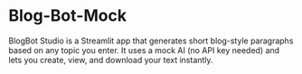 # Blog-Bot-Mock
BlogBot Studio is a Streamlit app that generates short blog-style paragraphs based on any topic you enter. It uses a mock AI (no API key needed) and lets you create, view, and download your text instantly.
